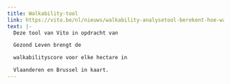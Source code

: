 ```yaml
---
title: Walkability-tool
link: https://vito.be/nl/nieuws/walkability-analysetool-berekent-hoe-wandelvriendelijk-een-buurt
text: |-
  Deze tool van Vito in opdracht van

  Gezond Leven brengt de

  walkabilityscore voor elke hectare in

  Vlaanderen en Brussel in kaart.
---
```

